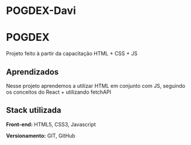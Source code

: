 # POGDEX-Davi


# POGDEX

Projeto feito à partir da capacitação HTML + CSS + JS




## Aprendizados

Nesse projeto aprendemos a utilizar HTML em conjunto com JS, seguindo os conceitos do React + utilizando fetchAPI

## Stack utilizada

**Front-end:** HTML5, CSS3, Javascript

**Versionamento:** GIT, GitHub

